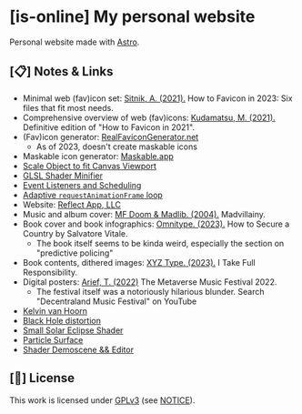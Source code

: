 # [is-online] My personal website

Personal website made with [Astro](https://astro.build).

## [📋] Notes & Links

- Minimal web (fav)icon set: [Sitnik, A. (2021).](https://evilmartians.com/chronicles/how-to-favicon-in-2021-six-files-that-fit-most-needs) How to Favicon in 2023: Six files that fit most needs.
- Comprehensive overview of web (fav)icons: [Kudamatsu, M. (2021).](https://dev.to/masakudamatsu/favicon-nightmare-how-to-maintain-sanity-3al7) Definitive edition of "How to Favicon in 2021".
- (Fav)icon generator: [RealFaviconGenerator.net](https://realfavicongenerator.net)
  - As of 2023, doesn't create maskable icons
- Maskable icon generator: [Maskable​.app](https://maskable.app/)
- [Scale Object to fit Canvas Viewport](https://discourse.threejs.org/t/keeping-an-object-scaled-based-on-the-bounds-of-the-canvas-really-battling-to-explain-this-one/17574/10)
- [GLSL Shader Minifier](https://ctrl-alt-test.fr/minifier/?main)
- [Event Listeners and Scheduling](https://stackoverflow.com/questions/41740082/scroll-events-requestanimationframe-vs-requestidlecallback-vs-passive-event-lis)
- [Adaptive `requestAnimationFrame` loop](https://github.com/dmnsgn/raf-perf)
- Website: [Reflect App, LLC](https://reflect.app)
- Music and album cover: [MF Doom & Madlib. (2004).](https://en.wikipedia.org/wiki/Madvillainy) Madvillainy.
- Book cover and book infographics: [Omnitype. (2023).](https://fontsinuse.com/uses/52755/how-to-secure-a-country-by-salvatore-vitale) How to Secure a Country by Salvatore Vitale.
  - The book itself seems to be kinda weird, especially the section on "predictive policing"
- Book contents, dithered images: [XYZ Type. (2023).](https://fontsinuse.com/uses/53618/i-take-full-responsibility) I Take Full Responsibility.
- Digital posters: [Arief, T. (2022)](https://fontsinuse.com/uses/49897/the-metaverse-music-festival-2022) The Metaverse Music Festival 2022.
  - The festival itself was a notoriously hilarious blunder. Search "Decentraland Music Festival" on YouTube
- [Kelvin van Hoorn](https://kelvinvanhoorn.com/2021/04/20/supermassive-black-hole-tutorial)
- [Black Hole distortion](https://codepen.io/darrylhuffman/pen/gRZrpv)
- [Small Solar Eclipse Shader](https://www.shadertoy.com/view/MlyGzW)
- [Particle Surface](https://www.shadertoy.com/view/ttB3Rt)
- [Shader Demoscene && Editor](https://cineshader.com)

## [📝] License

This work is licensed under [GPLv3](https://www.gnu.org/licenses/gpl-3.0-standalone.html) (see [NOTICE](/NOTICE)).
